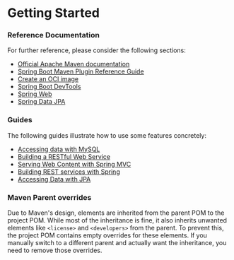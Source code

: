# Getting Started

### Reference Documentation
For further reference, please consider the following sections:

* [Official Apache Maven documentation](https://maven.apache.org/guides/index.html)
* [Spring Boot Maven Plugin Reference Guide](https://docs.spring.io/spring-boot/3.5.4/maven-plugin)
* [Create an OCI image](https://docs.spring.io/spring-boot/3.5.4/maven-plugin/build-image.html)
* [Spring Boot DevTools](https://docs.spring.io/spring-boot/3.5.4/reference/using/devtools.html)
* [Spring Web](https://docs.spring.io/spring-boot/3.5.4/reference/web/servlet.html)
* [Spring Data JPA](https://docs.spring.io/spring-boot/3.5.4/reference/data/sql.html#data.sql.jpa-and-spring-data)

### Guides
The following guides illustrate how to use some features concretely:

* [Accessing data with MySQL](https://spring.io/guides/gs/accessing-data-mysql/)
* [Building a RESTful Web Service](https://spring.io/guides/gs/rest-service/)
* [Serving Web Content with Spring MVC](https://spring.io/guides/gs/serving-web-content/)
* [Building REST services with Spring](https://spring.io/guides/tutorials/rest/)
* [Accessing Data with JPA](https://spring.io/guides/gs/accessing-data-jpa/)

### Maven Parent overrides

Due to Maven's design, elements are inherited from the parent POM to the project POM.
While most of the inheritance is fine, it also inherits unwanted elements like `<license>` and `<developers>` from the parent.
To prevent this, the project POM contains empty overrides for these elements.
If you manually switch to a different parent and actually want the inheritance, you need to remove those overrides.

